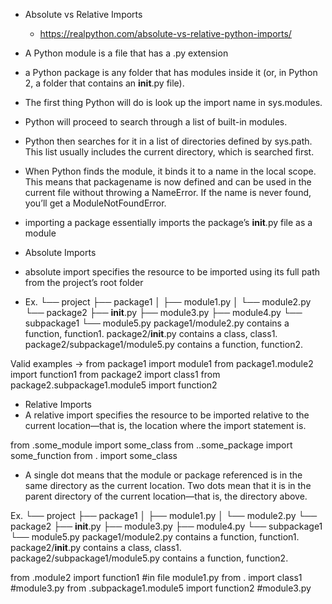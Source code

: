 - Absolute vs Relative Imports 
    - https://realpython.com/absolute-vs-relative-python-imports/
- A Python module is a file that has a .py extension
- a Python package is any folder that has modules inside it (or, in Python 2, a folder that contains an __init__.py file).
- The first thing Python will do is look up the import name in sys.modules.
- Python will proceed to search through a list of built-in modules. 
- Python then searches for it in a list of directories defined by sys.path. This list usually includes the current directory, which is searched first.
- When Python finds the module, it binds it to a name in the local scope. This means that packagename is now defined and can be used in the current file without throwing a NameError. If the name is never found, you’ll get a ModuleNotFoundError.
- importing a package essentially imports the package’s __init__.py file as a module

- Absolute Imports
- absolute import specifies the resource to be imported using its full path from the project’s root folder
- Ex.
└── project
    ├── package1
    │   ├── module1.py
    │   └── module2.py
    └── package2
        ├── __init__.py
        ├── module3.py
        ├── module4.py
        └── subpackage1
            └── module5.py
package1/module2.py contains a function, function1.
package2/__init__.py contains a class, class1.
package2/subpackage1/module5.py contains a function, function2.

Valid examples ->
from package1 import module1
from package1.module2 import function1
from package2 import class1
from package2.subpackage1.module5 import function2

- Relative Imports
- A relative import specifies the resource to be imported relative to the current location—that is, the location where the import statement is.

from .some_module import some_class
from ..some_package import some_function
from . import some_class

- A single dot means that the module or package referenced is in the same directory as the current location. Two dots mean that it is in the parent directory of the current location—that is, the directory above. 

Ex.
└── project
    ├── package1
    │   ├── module1.py
    │   └── module2.py
    └── package2
        ├── __init__.py
        ├── module3.py
        ├── module4.py
        └── subpackage1
            └── module5.py
package1/module2.py contains a function, function1.
package2/__init__.py contains a class, class1.
package2/subpackage1/module5.py contains a function, function2.

from .module2 import function1  #in file module1.py
from . import class1   #module3.py
from .subpackage1.module5 import function2  #module3.py